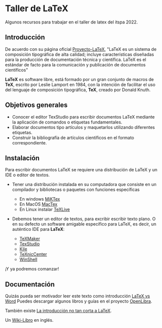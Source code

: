 # Taller de LaTeX
Algunos recursos para trabajar en el taller de latex del itspa 2022.

## Introducción
De acuerdo con su página oficial [Proyecto-LaTeX](https://www.latex-project.org/), "LaTeX es un sistema de composición tipográfica de alta calidad; incluye características diseñadas para la producción de documentación técnica y científica. LaTeX es el estándar de facto para la comunicación y publicación de documentos científicos"

**LaTeX** es software libre, está formado por un gran conjunto de macros de **TeX**, escrito por Leslie Lamport en 1984, con la intención de facilitar el uso del lenguaje de composición tipográfica, **TeX**, creado por Donald Knuth.

## Objetivos generales
* Conocer el editor TexStudio para escribir documentos LaTeX mediante la aplicación de comandos o etiquetas fundamentales. 
* Elaborar documentos tipo artículos y maquetarlos utilizando diferentes etiquetas.
* Construir la bibliografía de artículos científicos en el formato correspondiente. 

## Instalación

Para escribir documentos LaTeX se requiere una distribución de LaTeX y un IDE o editor de textos.
* Tener una distribución instalada en su computadora que consiste en un compilador y bibliotecas o paquetes con funciones específicas 
  * En windows [MiKTex](https://miktex.org/download)
  * En MacOS [MacTex](https://tug.org/mactex/)
  * En Linux instalar [TeXLive](https://tug.org/texlive/)

* Debemos tener un editor de textos, para excribir escribir texto plano. O en su defecto un software amigable específico para LaTeX, es decir, un auténtico IDE para **LaTeX**:
  * [TeXMaker](https://www.xm1math.net/texmaker/) 
  * [TexStudio](https://www.texstudio.org/)
  * [Kile](https://kile.sourceforge.io/)
  * [TeXnicCenter](https://www.texniccenter.org/)
  * [WinShell](http://www.winshell.de/)

¡Y ya podremos comanzar!
 
## Documentación
Quizás pueda ser motivador leer este texto como introducción [LaTeX vs Word](https://github.com/lcarreon/Taller-LaTeX/blob/main/LaTeX%20vs%20Word.md)
Puedes descargar algunos libros y guías en el proyecto [OpenLibra](https://openlibra.com/es/collection/search/term/latex). 

También existe [La introducción no tan corta a LaTeX](http://zelmanov.ptep-online.com/ctan/lshort_spanish.pdf).

Un [Wiki-Libro](https://en.wikibooks.org/wiki/LaTeX) en inglés.
